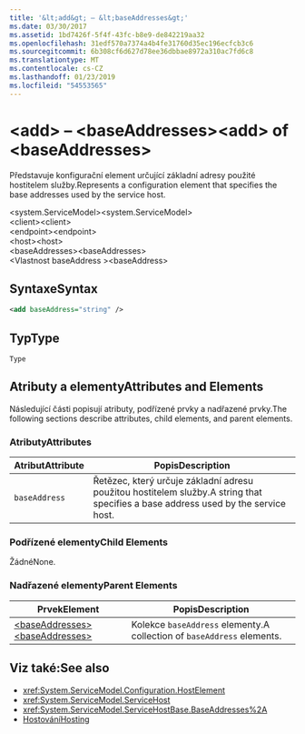 ```yaml
---
title: '&lt;add&gt; – &lt;baseAddresses&gt;'
ms.date: 03/30/2017
ms.assetid: 1bd7426f-5f4f-43fc-b8e9-de842219aa32
ms.openlocfilehash: 31edf570a7374a4b4fe31760d35ec196ecfcb3c6
ms.sourcegitcommit: 6b308cf6d627d78ee36dbbae8972a310ac7fd6c8
ms.translationtype: MT
ms.contentlocale: cs-CZ
ms.lasthandoff: 01/23/2019
ms.locfileid: "54553565"
---
```

# <a name="ltaddgt-of-ltbaseaddressesgt"></a><span data-ttu-id="8cff6-102">&lt;add&gt; – &lt;baseAddresses&gt;</span><span class="sxs-lookup"><span data-stu-id="8cff6-102">&lt;add&gt; of &lt;baseAddresses&gt;</span></span>
<span data-ttu-id="8cff6-103">Představuje konfigurační element určující základní adresy použité hostitelem služby.</span><span class="sxs-lookup"><span data-stu-id="8cff6-103">Represents a configuration element that specifies the base addresses used by the service host.</span></span>  
  
 <span data-ttu-id="8cff6-104">\<system.ServiceModel></span><span class="sxs-lookup"><span data-stu-id="8cff6-104">\<system.ServiceModel></span></span>  
<span data-ttu-id="8cff6-105">\<client></span><span class="sxs-lookup"><span data-stu-id="8cff6-105">\<client></span></span>  
<span data-ttu-id="8cff6-106">\<endpoint></span><span class="sxs-lookup"><span data-stu-id="8cff6-106">\<endpoint></span></span>  
<span data-ttu-id="8cff6-107">\<host></span><span class="sxs-lookup"><span data-stu-id="8cff6-107">\<host></span></span>  
<span data-ttu-id="8cff6-108">\<baseAddresses></span><span class="sxs-lookup"><span data-stu-id="8cff6-108">\<baseAddresses></span></span>  
<span data-ttu-id="8cff6-109">\<Vlastnost baseAddress ></span><span class="sxs-lookup"><span data-stu-id="8cff6-109">\<baseAddress></span></span>  
  
## <a name="syntax"></a><span data-ttu-id="8cff6-110">Syntaxe</span><span class="sxs-lookup"><span data-stu-id="8cff6-110">Syntax</span></span>  
  
```xml  
<add baseAddress="string" />
```  
  
## <a name="type"></a><span data-ttu-id="8cff6-111">Typ</span><span class="sxs-lookup"><span data-stu-id="8cff6-111">Type</span></span>  
 `Type`  
  
## <a name="attributes-and-elements"></a><span data-ttu-id="8cff6-112">Atributy a elementy</span><span class="sxs-lookup"><span data-stu-id="8cff6-112">Attributes and Elements</span></span>  
 <span data-ttu-id="8cff6-113">Následující části popisují atributy, podřízené prvky a nadřazené prvky.</span><span class="sxs-lookup"><span data-stu-id="8cff6-113">The following sections describe attributes, child elements, and parent elements.</span></span>  
  
### <a name="attributes"></a><span data-ttu-id="8cff6-114">Atributy</span><span class="sxs-lookup"><span data-stu-id="8cff6-114">Attributes</span></span>  
  
|<span data-ttu-id="8cff6-115">Atribut</span><span class="sxs-lookup"><span data-stu-id="8cff6-115">Attribute</span></span>|<span data-ttu-id="8cff6-116">Popis</span><span class="sxs-lookup"><span data-stu-id="8cff6-116">Description</span></span>|  
|---------------|-----------------|  
|`baseAddress`|<span data-ttu-id="8cff6-117">Řetězec, který určuje základní adresu použitou hostitelem služby.</span><span class="sxs-lookup"><span data-stu-id="8cff6-117">A string that specifies a base address used by the service host.</span></span>|  
  
### <a name="child-elements"></a><span data-ttu-id="8cff6-118">Podřízené elementy</span><span class="sxs-lookup"><span data-stu-id="8cff6-118">Child Elements</span></span>  
 <span data-ttu-id="8cff6-119">Žádné</span><span class="sxs-lookup"><span data-stu-id="8cff6-119">None.</span></span>  
  
### <a name="parent-elements"></a><span data-ttu-id="8cff6-120">Nadřazené elementy</span><span class="sxs-lookup"><span data-stu-id="8cff6-120">Parent Elements</span></span>  
  
|<span data-ttu-id="8cff6-121">Prvek</span><span class="sxs-lookup"><span data-stu-id="8cff6-121">Element</span></span>|<span data-ttu-id="8cff6-122">Popis</span><span class="sxs-lookup"><span data-stu-id="8cff6-122">Description</span></span>|  
|-------------|-----------------|  
|[<span data-ttu-id="8cff6-123">\<baseAddresses></span><span class="sxs-lookup"><span data-stu-id="8cff6-123">\<baseAddresses></span></span>](../../../../../docs/framework/configure-apps/file-schema/wcf/baseaddresses.md)|<span data-ttu-id="8cff6-124">Kolekce `baseAddress` elementy.</span><span class="sxs-lookup"><span data-stu-id="8cff6-124">A collection of `baseAddress` elements.</span></span>|  
  
## <a name="see-also"></a><span data-ttu-id="8cff6-125">Viz také:</span><span class="sxs-lookup"><span data-stu-id="8cff6-125">See also</span></span>
- <xref:System.ServiceModel.Configuration.HostElement>
- <xref:System.ServiceModel.ServiceHost>
- <xref:System.ServiceModel.ServiceHostBase.BaseAddresses%2A>
- [<span data-ttu-id="8cff6-126">Hostování</span><span class="sxs-lookup"><span data-stu-id="8cff6-126">Hosting</span></span>](../../../../../docs/framework/wcf/feature-details/hosting.md)
